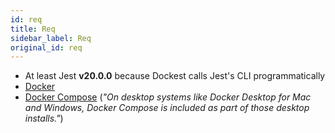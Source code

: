 ```yaml
---
id: req
title: Req
sidebar_label: Req
original_id: req
---
```


- At least Jest **v20.0.0** because Dockest calls Jest's CLI programmatically
- [Docker](https://www.docker.com/)
- [Docker Compose](https://docs.docker.com/compose/install/) (_"On desktop systems like Docker Desktop for Mac and
  Windows, Docker Compose is included as part of those desktop installs."_)
